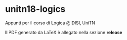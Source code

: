 # unitn18-logics
Appunti per il corso di Logica @ DISI, UniTN

Il PDF generato da LaTeX è allegato nella sezione **release**
